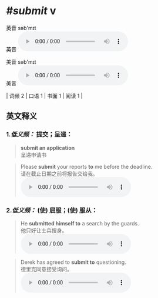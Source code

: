 # ***\#submit*** v
英音 səb'mɪt  
英音
<audio src="./media/submit-B.aac" controls="controls"></audio>

美音 səb'mɪt  
美音
<audio src="./media/submit.aac" controls="controls"></audio>



| 词频 2 | 口语 1 | 书面 1 | 阅读 1 |  

英文释义
---
### 1.*低义频：* **提交；呈递：**  

 > **submit an application**   
 > 呈递申请书    

 > Please **submit** your reports **to** me before the deadline.  
 > 请在截止日期之前将报告交给我。    
<audio src="./media/submit-1.aac" controls="controls"></audio>

### 2.*低义频：* **(使) 屈服；(使) 服从：**  

 > He **submitted himself to** a search by the guards.  
 > 他只好让士兵搜身。    
<audio src="./media/submit-2.aac" controls="controls"></audio>

 > Derek has agreed to **submit to** questioning.  
 > 德里克同意接受询问。    
<audio src="./media/submit-3.aac" controls="controls"></audio>


